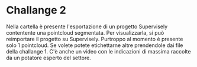 # Challange 2

Nella cartella è presente l'esportazione di un progetto Supervisely contentente una pointcloud segmentata. Per visualizzarla, si può reimportare il progetto su Supervisely.
Purtroppo al momento è presente solo 1 pointcloud. Se volete potete etichettarne altre prendendole dai file della challange 1.
C'è anche un video con le indicazioni di massima raccolte da un potatore esperto del settore.
